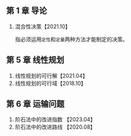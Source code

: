 ## 第 1 章 导论

1. 混合性决策【2021.10】

   指必须运用`定性`和`定量`两种方法才能制定的决策。

## 第 5 章 线性规划

1. 线性规划的可行解【2021.04】
2. 线性规划的可行域【2018.10】

## 第 6 章 运输问题

1. 阶石法中的改进指数 【2023.04】
1. 阶石法中的改进路线 【2020.08】
